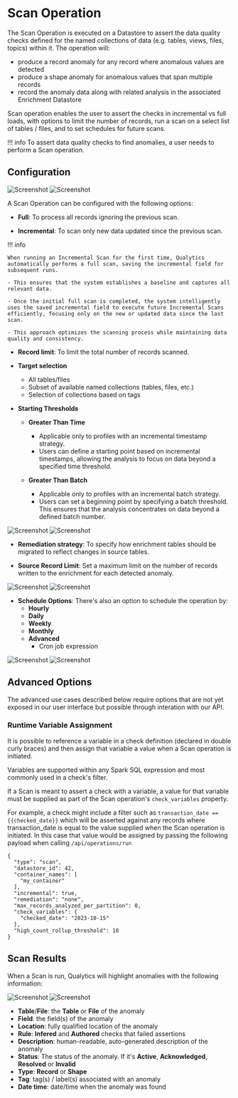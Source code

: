 # Scan Operation


The Scan Operation is executed on a Datastore to assert the data quality checks defined for the named collections of data (e.g. tables, views, files, topics) within it. The operation will:



* produce a record anomaly for any record where anomalous values are detected
* produce a shape anomaly for anomalous values that span multiple records
* record the anomaly data along with related analysis in the associated Enrichment Datastore

Scan operation enables the user to assert the checks in incremental vs full loads, with options to limit the number of records, run a scan on a select list of tables / files, and to set schedules for future scans.

!!! info
    To assert data quality checks to find anomalies, a user needs to perform a Scan operation.

## Configuration

![Screenshot](../assets/operations/operation-scan-light.png#only-light)
![Screenshot](../assets/operations/operation-scan-dark.png#only-dark)

A Scan Operation can be configured with the following options:

* **Full**: To process all records ignoring the previous scan.

* **Incremental**: To scan only new data updated since the previous scan.

!!! info

    When running an Incremental Scan for the first time, Qualytics automatically performs a full scan, saving the incremental field for subsequent runs. 

    - This ensures that the system establishes a baseline and captures all relevant data. 

    - Once the initial full scan is completed, the system intelligently uses the saved incremental field to execute future Incremental Scans efficiently, focusing only on the new or updated data since the last scan. 

    - This approach optimizes the scanning process while maintaining data quality and consistency.

* **Record limit**: To limit the total number of records scanned.

* **Target selection**
    - All tables/files
    - Subset of available named collections (tables, files, etc.)
    - Selection of collections based on tags

* **Starting Thresholds**

	* **Greater Than Time**
		* Applicable only to profiles with an incremental timestamp strategy. 
		* Users can define a starting point based on incremental timestamps, allowing the analysis to focus on data beyond a specified time threshold.

	* **Greater Than Batch**
		* Applicable only to profiles with an incremental batch strategy.
		* Users can set a beginning point by specifying a batch threshold. This ensures that the analysis concentrates on data beyond a defined batch number.

![Screenshot](../assets/operations/operation-scan-specific-tables-light.png#only-light)
![Screenshot](../assets/operations/operation-scan-specific-tables-dark.png#only-dark)

* **Remediation strategy**: To specify how enrichment tables should be migrated to reflect changes in source tables.

* **Source Record Limit**: Set a maximum limit on the number of records written to the enrichment for each detected anomaly.

![Screenshot](../assets/operations/remediation-strategy-light.png#only-light)
![Screenshot](../assets/operations/remediation-strategy-dark.png#only-dark)

* **Schedule Options**: There's also an option to schedule the operation by:
    - **Hourly**
    - **Daily**
    - **Weekly**
    - **Monthly**
    - **Advanced**
        - Cron job expression

![Screenshot](../assets/operations/scheduling-a-scan-light.png#only-light)
![Screenshot](../assets/operations/scheduling-a-scan-dark.png#only-dark)

## Advanced Options

The advanced use cases described below require options that are not yet exposed in our user interface but possible through interation with our API.

### Runtime Variable Assignment

It is possible to reference a variable in a check definition (declared in double curly braces) and then assign that variable a value when a Scan operation is initiated. 

Variables are supported within any Spark SQL expression and most commonly used in a check's filter. 

If a Scan is meant to assert a check with a variable, a value for that variable must be supplied as part of the Scan operation's `check_variables` property.

For example, a check might include a filter such as `transaction_date == {{checked_date}}` which will be asserted against any records where transaction_date is equal to the value supplied when the Scan operation is initiated. In this case that value would be assigned by passing the following payload when calling `/api/operations/run`

```
{
  "type": "scan",
  "datastore_id": 42,
  "container_names": [
    "my_container"
  ],
  "incremental": true,
  "remediation": "none",
  "max_records_analyzed_per_partition": 0,
  "check_variables": {
    "checked_date": "2023-10-15"
  },
  "high_count_rollup_threshold": 10
}
```

## Scan Results

When a Scan is run, Qualytics will highlight anomalies with the following information:

![Screenshot](../assets/anomalies/anomalies-fields-light.png#only-light)
![Screenshot](../assets/anomalies/anomalies-fields-dark.png#only-dark)

* **Table**/**File**: the **Table** or **File** of the anomaly
* **Field**: the field(s) of the anomaly
* **Location**: fully qualified location of the anomaly
* **Rule**: **Infered** and **Authored** checks that failed assertions
* **Description**: human-readable, auto-generated description of the anomaly
* **Status**: The status of the anomaly. If it's **Active**, **Acknowledged**, **Resolved** or **Invalid**
* **Type**: **Record** or **Shape**
* **Tag**: tag(s) / label(s) associated with an anomaly
* **Date time**: date/time when the anomaly was found
